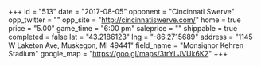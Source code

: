 +++
id = "513"
date = "2017-08-05"
opponent = "Cincinnati Swerve"
opp_twitter = ""
opp_site = "http://cincinnatiswerve.com/"
home = true
price = "5.00"
game_time = "6:00 pm"
saleprice = ""
shippable = true
completed = false
lat = "43.2186123"
lng = "-86.2715689"
address = "1145 W Laketon Ave, Muskegon, MI 49441"
field_name = "Monsignor Kehren Stadium"
google_map = "https://goo.gl/maps/3trYLJVUk6K2"
+++

